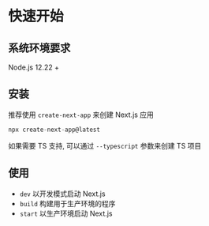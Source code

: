 # 快速开始

## 系统环境要求

Node.js 12.22 +

## 安装

推荐使用 `create-next-app` 来创建 Next.js 应用

```js
npx create-next-app@latest
```

如果需要 TS 支持, 可以通过 `--typescript` 参数来创建 TS 项目


## 使用

+ `dev` 以开发模式启动 Next.js
+ `build` 构建用于生产环境的程序
+ `start` 以生产环境启动 Next.js